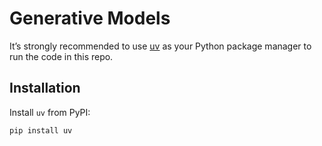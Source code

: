 # Generative Models

It’s strongly recommended to use [uv](https://docs.astral.sh/uv/getting-started/installation/) as your Python package manager to run the code in this repo.


## Installation

Install `uv` from PyPI:

```
pip install uv
```
